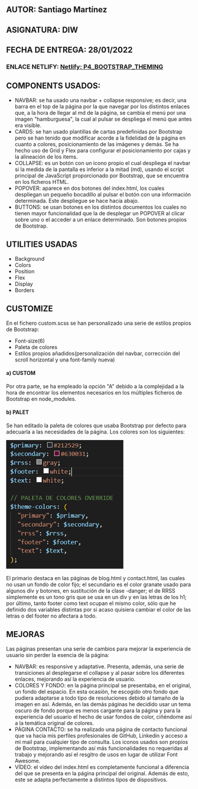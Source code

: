 ## AUTOR: Santiago Martínez

## ASIGNATURA: DIW

## FECHA DE ENTREGA: 28/01/2022

### ENLACE NETLIFY: [Netlify: P4_BOOTSTRAP_THEMING](https://hardcore-fermi-b52852.netlify.app/index.html)

## COMPONENTS USADOS:

<ul>
    <li>NAVBAR: se ha usado una navbar + collapse responsive; es decir, una barra en el top de la página por la que navegar por los distintos enlaces que, a la hora de llegar al md de la página, se cambia el menú por una imagen "hamburguesa", la cual al pulsar se despliega el menú que antes era visible.</li>
    <li>CARDS: se han usado plantillas de cartas predefinidas por Bootstrap pero se han tenido que modificar acorde a la fidelidad de la página en cuanto a colores, posicionamiento de las imágenes y demás. Se ha hecho uso de Grid y Flex para configurar el posicionamiento por cajas y la alineación de los items.</li>
    <li>COLLAPSE: es un botón con un icono propio el cual despliega el navbar si la medida de la pantalla es inferior a la mitad (md), usando el script principal de JavaScript proporcionado por Bootstrap, que se encuentra en los ficheros HTML.</li>
    <li>POPOVER: aparece en dos botones del index.html, los cuales despliegan un pequeño bocadillo al pulsar el botón con una información determinada. Este despliegue se hace hacia abajo.</li>
    <li>BUTTONS: se usan botones en los distintos documentos los cuales no tienen mayor funcionalidad que la de desplegar un POPOVER al clicar sobre uno o el acceder a un enlace determinado. Son botones propios de Bootstrap.</li>
</ul>

## UTILITIES USADAS

<ul>
    <li>Background</li>
    <li>Colors</li>
    <li>Position</li>
    <li>Flex</li>
    <li>Display</li>
    <li>Borders</li>
</ul>

## CUSTOMIZE

En el fichero custom.scss se han personalizado una serie de estilos propios de Bootstrap:

<ul>
    <li>Font-size(6)</li>
    <li>Paleta de colores</li>
    <li>Estilos propios añadidos(personalización del navbar, corrección del scroll horizontal y una font-family nueva)</li>
</ul>

#### a) CUSTOM

Por otra parte, se ha empleado la opción "A" debido a la complejidad a la hora de encontrar los elementos necesarios en
los múltiples ficheros de Bootstrap en node_modules.

#### b) PALET

Se han editado la paleta de colores que usaba Bootstrap por defecto para adecuarla a las necesidades de la página. Los
colores son los siguientes:

![img.png](./src/assets/img.png)

El primario destaca en las páginas de blog.html y contact.html, las cuales no usan un fondo de color fijo; el secundario
es el color granate usado para algunos div y botones, en sustitución de la clase -danger; el de RRSS simplemente es un
tono gris que se usa en un div y en las letras de los h1; por último, tanto footer como text ocupan el mismo color, sólo
que he definido dos variables distintas por si acaso quisiera cambiar el color de las letras o del footer no afectara a
todo.

## MEJORAS

Las páginas presentan una serie de cambios para mejorar la experiencia de usuario sin perder la esencia de la página:

<ul>
    <li>NAVBAR: es responsive y adaptative. Presenta, además, una serie de transiciones al desplegarse el collapse y al pasar sobre
    los diferentes enlaces, mejorando así la experiencia de usuario.</li>
    <li>COLORES Y FONDO: en la página principal se presentaba, en el original, un fondo del espacio. En esta ocasión, he escogido otro fondo que
    pudiera adaptarse a todo tipo de resoluciones debido al tamaño de la imagen en así. Además, en las demás páginas he decidido usar un tema oscuro de fondo
    porque es menos cargante para la página y para la experiencia del usuario el hecho de usar fondos de color, ciñéndome así
    a la temática original de colores.</li>  
    <li>PÁGINA CONTACTO: se ha realizado una página de contacto funcional que va hacia mis perfiles profesionales de GitHub, Linkedin y acceso a mi mail para
    cualquier tipo de consulta. Los iconos usados son propios de Bootstrap, implementando así más funcionalidades no requeridas al trabajo y mejorando así el resgitro
    de usos en lugar de utilizar Font Awesome.</li>
    <li>VÍDEO: el vídeo del index.html es completamente funcional a diferencia del que se presenta en la página principal del original. Además de esto,
    este se adapta perfectamente a distintos tipos de dispositivos.</li>
</ul>